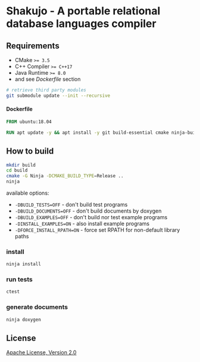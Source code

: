 # Shakujo - A portable relational database languages compiler

## Requirements

* CMake `>= 3.5`
* C++ Compiler `>= C++17`
* Java Runtime `>= 8.0`
* and see *Dockerfile* section

```sh
# retrieve third party modules
git submodule update --init --recursive
```

#### Dockerfile

```dockerfile
FROM ubuntu:18.04

RUN apt update -y && apt install -y git build-essential cmake ninja-build openjdk-8-jdk pkg-config uuid-dev doxygen
```

## How to build

```sh
mkdir build
cd build
cmake -G Ninja -DCMAKE_BUILD_TYPE=Release ..
ninja
```

available options:

* `-DBUILD_TESTS=OFF` - don't build test programs
* `-DBUILD_DOCUMENTS=OFF` - don't build documents by doxygen
* `-DBUILD_EXAMPLES=OFF` - don't build nor test example programs
* `-DINSTALL_EXAMPLES=ON` - also install example programs
* `-DFORCE_INSTALL_RPATH=ON` - force set RPATH for non-default library paths

### install

```sh
ninja install
```

### run tests

```sh
ctest
```

### generate documents

```sh
ninja doxygen
```

## License

[Apache License, Version 2.0](http://www.apache.org/licenses/LICENSE-2.0)
